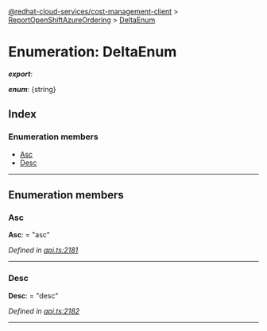 [@redhat-cloud-services/cost-management-client](../README.md) > [ReportOpenShiftAzureOrdering](../modules/reportopenshiftazureordering.md) > [DeltaEnum](../enums/reportopenshiftazureordering.deltaenum.md)

# Enumeration: DeltaEnum

*__export__*: 

*__enum__*: {string}

## Index

### Enumeration members

* [Asc](reportopenshiftazureordering.deltaenum.md#asc)
* [Desc](reportopenshiftazureordering.deltaenum.md#desc)

---

## Enumeration members

<a id="asc"></a>

###  Asc

**Asc**:  = "asc"

*Defined in [api.ts:2181](https://github.com/RedHatInsights/javascript-clients/blob/master/packages/cost-management/api.ts#L2181)*

___
<a id="desc"></a>

###  Desc

**Desc**:  = "desc"

*Defined in [api.ts:2182](https://github.com/RedHatInsights/javascript-clients/blob/master/packages/cost-management/api.ts#L2182)*

___

